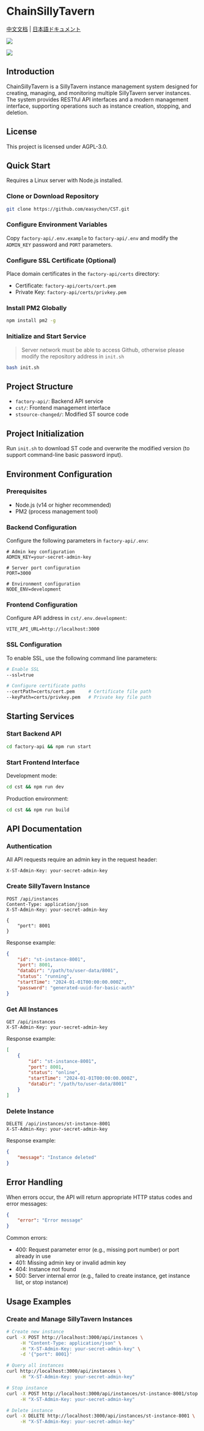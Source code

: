 # ChainSillyTavern

[中文文档](README-zh.md) | [日本語ドキュメント](README-ja.md)

![](2025-02-27-12-36-27.png)

![](2025-02-27-12-36-06.png)

## Introduction

ChainSillyTavern is a SillyTavern instance management system designed for creating, managing, and monitoring multiple SillyTavern server instances. The system provides RESTful API interfaces and a modern management interface, supporting operations such as instance creation, stopping, and deletion.

## License
This project is licensed under AGPL-3.0.

## Quick Start

Requires a Linux server with Node.js installed.

### Clone or Download Repository

```bash
git clone https://github.com/easychen/CST.git
```

### Configure Environment Variables
Copy `factory-api/.env.example` to `factory-api/.env` and modify the `ADMIN_KEY` password and `PORT` parameters.

### Configure SSL Certificate (Optional)

Place domain certificates in the `factory-api/certs` directory:

- Certificate: `factory-api/certs/cert.pem`
- Private Key: `factory-api/certs/privkey.pem`

### Install PM2 Globally
```bash
npm install pm2 -g
```

### Initialize and Start Service

> Server network must be able to access Github, otherwise please modify the repository address in `init.sh`

```bash
bash init.sh
```

## Project Structure

- `factory-api/`: Backend API service
- `cst/`: Frontend management interface
- `stsource-changed/`: Modified ST source code

## Project Initialization

Run `init.sh` to download ST code and overwrite the modified version (to support command-line basic password input).

## Environment Configuration

### Prerequisites

- Node.js (v14 or higher recommended)
- PM2 (process management tool)

### Backend Configuration

Configure the following parameters in `factory-api/.env`:

```env
# Admin key configuration
ADMIN_KEY=your-secret-admin-key

# Server port configuration
PORT=3000

# Environment configuration
NODE_ENV=development
```

### Frontend Configuration

Configure API address in `cst/.env.development`:

```env
VITE_API_URL=http://localhost:3000
```

### SSL Configuration

To enable SSL, use the following command line parameters:

```bash
# Enable SSL
--ssl=true

# Configure certificate paths
--certPath=certs/cert.pem     # Certificate file path
--keyPath=certs/privkey.pem   # Private key file path
```

## Starting Services

### Start Backend API

```bash
cd factory-api && npm run start
```

### Start Frontend Interface

Development mode:
```bash
cd cst && npm run dev
```

Production environment:
```bash
cd cst && npm run build
```

## API Documentation

### Authentication

All API requests require an admin key in the request header:

```http
X-ST-Admin-Key: your-secret-admin-key
```

### Create SillyTavern Instance

```http
POST /api/instances
Content-Type: application/json
X-ST-Admin-Key: your-secret-admin-key

{
    "port": 8001
}
```

Response example:

```json
{
    "id": "st-instance-8001",
    "port": 8001,
    "dataDir": "/path/to/user-data/8001",
    "status": "running",
    "startTime": "2024-01-01T00:00:00.000Z",
    "password": "generated-uuid-for-basic-auth"
}
```

### Get All Instances

```http
GET /api/instances
X-ST-Admin-Key: your-secret-admin-key
```

Response example:

```json
[
    {
        "id": "st-instance-8001",
        "port": 8001,
        "status": "online",
        "startTime": "2024-01-01T00:00:00.000Z",
        "dataDir": "/path/to/user-data/8001"
    }
]
```

### Delete Instance

```http
DELETE /api/instances/st-instance-8001
X-ST-Admin-Key: your-secret-admin-key
```

Response example:

```json
{
    "message": "Instance deleted"
}
```

## Error Handling

When errors occur, the API will return appropriate HTTP status codes and error messages:

```json
{
    "error": "Error message"
}
```

Common errors:

- 400: Request parameter error (e.g., missing port number) or port already in use
- 401: Missing admin key or invalid admin key
- 404: Instance not found
- 500: Server internal error (e.g., failed to create instance, get instance list, or stop instance)

## Usage Examples

### Create and Manage SillyTavern Instances

```bash
# Create new instance
curl -X POST http://localhost:3000/api/instances \
     -H "Content-Type: application/json" \
     -H "X-ST-Admin-Key: your-secret-admin-key" \
     -d '{"port": 8001}'

# Query all instances
curl http://localhost:3000/api/instances \
     -H "X-ST-Admin-Key: your-secret-admin-key"

# Stop instance
curl -X POST http://localhost:3000/api/instances/st-instance-8001/stop \
     -H "X-ST-Admin-Key: your-secret-admin-key"

# Delete instance
curl -X DELETE http://localhost:3000/api/instances/st-instance-8001 \
     -H "X-ST-Admin-Key: your-secret-admin-key"
```
